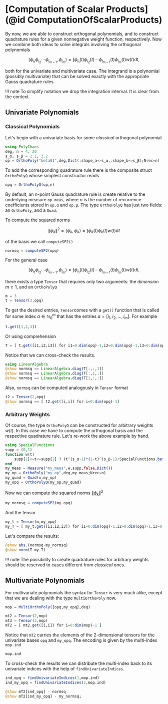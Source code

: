 # [Computation of Scalar Products](@id ComputationOfScalarProducts)
By now, we are able to construct orthogonal polynomials, and to construct quadrature rules for a given nonnegative weight function, respectively.
Now we combine both ideas to solve integrals involving the orthogonal polynomials
```math
\langle \phi_{i_1} \phi_{i_2} \cdots \phi_{i_{m-1}}, \phi_{i_m} \rangle
= \int \phi_{i_1}(t) \phi_{i_2}(t) \cdots \phi_{i_{m-1}}(t) \phi_{i_m}(t) w(t) \mathrm{d} t,
```
both for the univariate and multivariate case.
The integrand is a polynomial (possibly multivariate) that can be solved exactly with the appropriate Gauss quadrature rules.

!!! note
    To simplify notation we drop the integration interval.
    It is clear from the context.


## Univariate Polynomials
### Classical Polynomials
Let's begin with a univariate basis for some *classical* orthogonal polynomial


```julia
using PolyChaos
deg, n = 4, 20
s_α, s_β = 2.1, 3.2
op = OrthoPoly("beta01",deg,Dict(:shape_a=>s_α,:shape_b=>s_β);Nrec=n)
```

To add the corresponding quadrature rule there is the composite struct `OrthoPolyQ` whose simplest constructor reads


```julia
opq = OrthoPolyQ(op,n)
```

By default, an $n$-point Gauss quadrature rule is create relative to the underlying measure `op.meas`, where $n$ is the number of recurrence coefficients stored in `op.α` and `op.β`.
The type `OrthoPolyQ` has just two fields: an `OrthoPoly`, and a `Quad`.

To compute the squared norms
```math
\| \phi_k \|^2 = \langle \phi_k, \phi_k  \rangle
= \int \phi_k(t) \phi_k(t) w(t) \mathrm{d} t
```

of the basis we call `computeSP2()`


```julia
normsq = computeSP2(opq)
```

For the general case
```math
\langle \phi_{i_1} \phi_{i_2} \cdots \phi_{i_{m-1}}, \phi_{i_m} \rangle
= \int \phi_{i_1}(t) \phi_{i_2}(t) \cdots \phi_{i_{m-1}}(t) \phi_{i_m}(t) w(t) \mathrm{d} t,
```
there exists a type `Tensor` that requires only two arguments: the *dimension* $m \geq 1$, and an `OrthoPolyQ`


```julia
m = 3
t = Tensor(3,opq)
```

To get the desired entries, `Tensor`comes with a `get()` function that is called for some index $a \in \mathbb{N}_0^m$ that has the entries $a = [i_1, i_2, \dots, i_m]$.
For example



```julia
t.get([1,2,3])
```

Or using comprehension


```julia
T = [ t.get([i1,i2,i3]) for i1=0:dim(opq)-1,i2=0:dim(opq)-1,i3=0:dim(opq)-1]
```

Notice that we can cross-check the results.


```julia
using LinearAlgebra
@show normsq == LinearAlgebra.diag(T[:,:,1])
@show normsq == LinearAlgebra.diag(T[:,1,:])
@show normsq == LinearAlgebra.diag(T[1,:,:])
```

Also, `normsq` can be computed analogously in `Tensor` format


```julia
t2 = Tensor(2,opq)
@show normsq == [ t2.get([i,i]) for i=0:dim(opq)-1]
```

### Arbitrary Weights
Of course, the type `OrthoPolyQ` can be constructed for arbitrary weights $w(t)$.
In this case we have to compute the orthogonal basis and the respective quadrature rule.
Let's re-work the above example by hand.


```julia
using SpecialFunctions
supp = (0,1)
function w(t)
    supp[1]<=t<=supp[2] ? (t^(s_α-1)*(1-t)^(s_β-1)/SpecialFunctions.beta(s_α,s_β)) : error("$t not in support")
end
my_meas = Measure("my_meas",w,supp,false,Dict())
my_op = OrthoPoly("my_op",deg,my_meas;Nrec=n)
my_quad = Quad(n,my_op)
my_opq = OrthoPolyQ(my_op,my_quad)
```

Now we can compute the squared norms $\| \phi_k \|^2$


```julia
my_normsq = computeSP2(my_opq)
```

And the tensor


```julia
my_t = Tensor(m,my_opq)
my_T = [ my_t.get([i1,i2,i3]) for i1=0:dim(opq)-1,i2=0:dim(opq)-1,i3=0:dim(opq)-1]
```

Let's compare the results:


```julia
@show abs.(normsq-my_normsq)
@show norm(T-my_T)
```

!!! note
    The possibility to create quadrature rules for arbitrary weights should be reserved to cases different from *classical* ones.

## Multivariate Polynomials
For multivariate polynomials the syntax for `Tensor` is very much alike, except that we are dealing with the type `MultiOrthoPoly` now.


```julia
mop = MultiOrthoPoly([opq,my_opq],deg)
```


```julia
mt2 = Tensor(2,mop)
mt3 = Tensor(3,mop)
mT2 = [ mt2.get([i,i]) for i=0:dim(mop)-1 ]
```

Notice that `mT2` carries the elements of the 2-dimensional tensors for the univariate bases `opq` and `my_opq`.
The encoding is given by the multi-index `mop.ind`


```julia
mop.ind
```

To cross-check the results we can distribute the multi-index back to its univariate indices with the help of `findUnivariateIndices`.


```julia
ind_opq = findUnivariateIndices(1,mop.ind)
ind_my_opq = findUnivariateIndices(2,mop.ind)
```


```julia
@show mT2[ind_opq] - normsq
@show mT2[ind_my_opq] - my_normsq;
```
